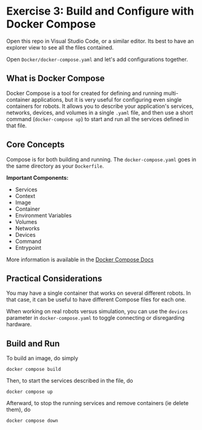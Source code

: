 # Exercise 3: Build and Configure with Docker Compose

Open this repo in Visual Studio Code, or a similar editor.  Its best to have an explorer view to see all the files contained.

Open `Docker/docker-compose.yaml` and let's add configurations together.

## What is Docker Compose

Docker Compose is a tool for created for defining and running multi-container applications, but it is very useful for configuring even single containers for robots. It allows you to describe your application's services, networks, devices, and volumes in a single `.yaml` file, and then use a short command (`docker-compose up`) to start and run all the services defined in that file.

## Core Concepts

Compose is for both building and running.  The `docker-compose.yaml` goes in the same directory as your `Dockerfile`.

**Important Components:**

- Services
- Context
- Image
- Container
- Environment Variables
- Volumes
- Networks
- Devices
- Command
- Entrypoint

More information is available in the [Docker Compose Docs](https://docs.docker.com/compose/)

## Practical Considerations

You may have a single container that works on several different robots.  In that case, it can be useful to have different Compose files for each one.

When working on real robots versus simulation, you can use the `devices` parameter in `docker-compose.yaml` to toggle connecting or disregarding hardware.

## Build and Run

To build an image, do simply
```
docker compose build
```
Then, to start the services described in the file, do
```
docker compose up
```
Afterward, to stop the running services and remove containers (ie delete them), do
```
docker compose down
```